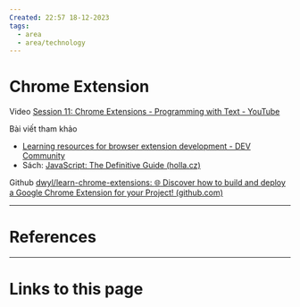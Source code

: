 ```yaml
---
Created: 22:57 18-12-2023
tags:
  - area
  - area/technology
---
```



# Chrome Extension

Video 
[Session 11: Chrome Extensions - Programming with Text - YouTube](https://www.youtube.com/playlist?list=PLRqwX-V7Uu6bL9VOMT65ahNEri9uqLWfS)

Bài viết tham khảo 
- [Learning resources for browser extension development - DEV Community](https://dev.to/suren40/learning-resources-for-browser-extension-development-13e5)
- Sách: [JavaScript: The Definitive Guide (holla.cz)](https://pepa.holla.cz/wp-content/uploads/2016/08/JavaScript-The-Definitive-Guide-6th-Edition.pdf)

Github
[dwyl/learn-chrome-extensions: :globe_with_meridians: Discover how to build and deploy a Google Chrome Extension for your Project! (github.com)](https://github.com/dwyl/learn-chrome-extensions)

--- 
# References



--- 
# Links to this page

